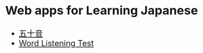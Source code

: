 ## Web apps for Learning Japanese

- [五十音](./gojuon.html)
- [Word Listening Test](./words.html)


<style>
    body {font-size: 25px;}
</style>